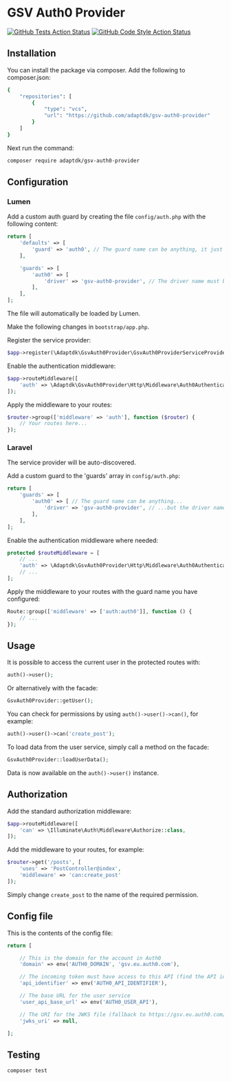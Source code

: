 # GSV Auth0 Provider

[![GitHub Tests Action Status](https://img.shields.io/github/workflow/status/adaptdk/gsv-auth0-provider/run-tests?label=tests)](https://github.com/adaptdk/gsv-auth0-provider/actions?query=workflow%3Arun-tests+branch%3Amain)
[![GitHub Code Style Action Status](https://img.shields.io/github/workflow/status/adaptdk/gsv-auth0-provider/Check%20&%20fix%20styling?label=code%20style)](https://github.com/adaptdk/gsv-auth0-provider/actions?query=workflow%3A"Check+%26+fix+styling"+branch%3Amain)

## Installation

You can install the package via composer. Add the following to composer.json:
```bash
{
    "repositories": [
        {
            "type": "vcs",
            "url": "https://github.com/adaptdk/gsv-auth0-provider"
        }
    ]
}
```

Next run the command:
```bash
composer require adaptdk/gsv-auth0-provider
```

## Configuration

### Lumen

Add a custom auth guard by creating the file `config/auth.php` with the following content:
```php
return [
    'defaults' => [
        'guard' => 'auth0', // The guard name can be anything, it just have to appear in the 'guards' array below
    ],

    'guards' => [
        'auth0' => [
            'driver' => 'gsv-auth0-provider', // The driver name must be exactly this
        ],
    ],
];
```

The file will automatically be loaded by Lumen.

Make the following changes in `bootstrap/app.php`.

Register the service provider:
```php
$app->register(\Adaptdk\GsvAuth0Provider\GsvAuth0ProviderServiceProvider::class);
```

Enable the authentication middleware:
```php
$app->routeMiddleware([
    'auth' => \Adaptdk\GsvAuth0Provider\Http\Middleware\Auth0Authenticate::class,
]);
```

Apply the middleware to your routes:
```php
$router->group(['middleware' => 'auth'], function ($router) {
    // Your routes here...
});
```

### Laravel

The service provider will be auto-discovered.

Add a custom guard to the 'guards' array in `config/auth.php`:
```php
return [
    'guards' => [
        'auth0' => [ // The guard name can be anything...
            'driver' => 'gsv-auth0-provider', // ...but the driver name must be exactly this
        ],
    ],
];
```

Enable the authentication middleware where needed:
```php
protected $routeMiddleware = [
    // ...
    'auth' => \Adaptdk\GsvAuth0Provider\Http\Middleware\Auth0Authenticate::class,
    // ...
];
```

Apply the middleware to your routes with the guard name you have configured:
```php
Route::group(['middleware' => ['auth:auth0']], function () {
    // ...
});
```

## Usage

It is possible to access the current user in the protected routes with:
```php
auth()->user();
```

Or alternatively with the facade:
```php
GsvAuth0Provider::getUser();
```

You can check for permissions by using `auth()->user()->can()`, for example:
```php
auth()->user()->can('create_post');
```

To load data from the user service, simply call a method on the facade:
```php
GsvAuth0Provider::loadUserData();
```

Data is now available on the `auth()->user()` instance.

## Authorization

Add the standard authorization middleware:
```php
$app->routeMiddleware([
    'can' => \Illuminate\Auth\Middleware\Authorize::class,
]);
```

Add the middleware to your routes, for example:
```php
$router->get('/posts', [
    'uses' => 'PostController@index',
    'middleware' => 'can:create_post'
]);
```

Simply change `create_post` to the name of the required permission.

## Config file

This is the contents of the config file:

```php
return [

    // This is the domain for the account in Auth0
    'domain' => env('AUTH0_DOMAIN', 'gsv.eu.auth0.com'),

    // The incoming token must have access to this API (find the API identifier in Auth0)
    'api_identifier' => env('AUTH0_API_IDENTIFIER'),

    // The base URL for the user service
    'user_api_base_url' => env('AUTH0_USER_API'),

    // The URI for the JWKS file (fallback to https://gsv.eu.auth0.com/.well-known/jwks.json)
    'jwks_uri' => null,

];
```

## Testing

```bash
composer test
```
